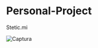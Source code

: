 # Personal-Project
Stetic.mi

![Captura](https://user-images.githubusercontent.com/54085516/75709274-a59a8700-5cc2-11ea-951d-75d1b81c80b8.PNG)